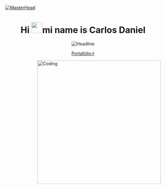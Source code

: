 [![MasterHead](https://i.pinimg.com/originals/77/ca/a3/77caa32884d735d439ade45ba37feaf2.gif)](https://arjuncvinod.github.io)
<h1 align="center">Hi <img src="https://media.giphy.com/media/hvRJCLFzcasrR4ia7z/giphy.gif" width="35">mi name is Carlos Daniel</h1>
 
<div align=center>
        <img src="https://readme-typing-svg.herokuapp.com?color=%236FDA44&size=32&center=true&vCenter=true&width=600&height=50&lines=welcome_to_my_profil" alt="Headline" />
    </div>  
<p align="center"><a href="">Portafolio↗️</a></p>
<img align="right" alt="Coding" width="400" src="https://octodex.github.com/images/daftpunktocat-guy.gif">
